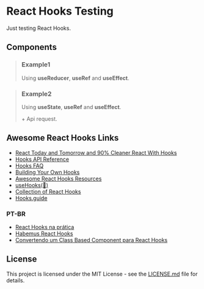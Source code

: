 # React Hooks Testing

Just testing React Hooks.

## Components

>### Example1
>Using **useReducer**, **useRef** and **useEffect**.

>### Example2
>Using **useState**, **useRef** and **useEffect**.
>
>\+ Api request.

## Awesome React Hooks Links
- [React Today and Tomorrow and 90% Cleaner React With Hooks](https://youtu.be/dpw9EHDh2bM)
- [Hooks API Reference](https://reactjs.org/docs/hooks-reference.html)
- [Hooks FAQ](https://reactjs.org/docs/hooks-faq.html)
- [Building Your Own Hooks](https://reactjs.org/docs/hooks-custom.html)
- [Awesome React Hooks Resources](https://github.com/rehooks/awesome-react-hooks)
- [useHooks(🐠)](https://usehooks.com/)
- [Collection of React Hooks](https://nikgraf.github.io/react-hooks/)
- [Hooks.guide](https://www.hooks.guide/)

### PT-BR
- [React Hooks na prática](https://youtu.be/6WB16wZS61c)
- [Habemus React Hooks](https://willianjusten.com.br/habemus-react-hooks/)
- [Convertendo um Class Based Component para React Hooks](https://willianjusten.com.br/convertendo-um-class-based-component-para-react-hooks/)

## License

This project is licensed under the MIT License - see the [LICENSE.md](LICENSE.md) file for details.